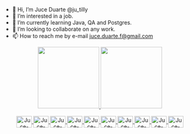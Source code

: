 - 👋 Hi, I’m Juce Duarte @ju_tilly
- 👀 I’m interested in a job.
- 🌱 I’m currently learning Java, QA and Postgres.
- 💞️ I’m looking to collaborate on any work.
- 📫 How to reach me by e-mail juce.duarte.f@gmail.com

<div align="center">
  <a href="https://github.com/ju-tilly">
  <img height="160em" src="https://github-readme-stats.vercel.app/api?username=ju-tilly&show_icons=true&theme=radical&include_all_commits=true&count_private=true"/>
  <img height="160em" src="https://github-readme-stats.vercel.app/api/top-langs/?username=ju-tilly&layout=compact&langs_count=7&theme=radical"/>
</div>
 
<div style="display: inline_block" align="center"><br>
  <img align="center" alt="Juce-Java" height="30" width="40" src="https://cdn.jsdelivr.net/gh/devicons/devicon/icons/java/java-original.svg" />
  <img align="center" alt="Juce-Spring" height="30" width="40" src="https://cdn.jsdelivr.net/gh/devicons/devicon/icons/spring/spring-original.svg" />
  <img align="center" alt="Juce-Postgres" height="30" width="40" src="https://cdn.jsdelivr.net/gh/devicons/devicon/icons/postgresql/postgresql-original.svg" />
  <img align="center" alt="Juce-HTML" height="30" width="40" src="https://cdn.jsdelivr.net/gh/devicons/devicon/icons/html5/html5-original.svg" />
  <img align="center" alt="Juce-CSS" height="30" width="40" src="https://cdn.jsdelivr.net/gh/devicons/devicon/icons/css3/css3-original.svg" />
  <img align="center" alt="Juce-JS" height="30" width="40" src="https://cdn.jsdelivr.net/gh/devicons/devicon/icons/javascript/javascript-original.svg" />
  <img align="center" alt="Juce-Photoshop" height="30" width="40" src="https://cdn.jsdelivr.net/gh/devicons/devicon/icons/photoshop/photoshop-plain.svg" />
  <img align="center" alt="Juce-Wordpress" height="30" width="40" src="https://cdn.jsdelivr.net/gh/devicons/devicon/icons/wordpress/wordpress-plain.svg" />
  <img align="center" alt="Juce-VSCode" height="30" width="40" src="https://cdn.jsdelivr.net/gh/devicons/devicon/icons/vscode/vscode-original.svg" />
  <img align="center" alt="Juce-Intellij" height="30" width="40" src="https://cdn.jsdelivr.net/gh/devicons/devicon/icons/intellij/intellij-original.svg" />
</div>
  
<!---
ju-tilly/ju-tilly is a ✨ special ✨ repository because its `README.md` (this file) appears on your GitHub profile.
You can click the Preview link to take a look at your changes.
--->
